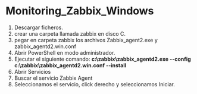 # Monitoring_Zabbix_Windows

1. Descargar ficheros.
2. crear una carpeta llamada zabbix en disco C.
3. pegar en carpeta zabbix los archivos Zabbix_agent2.exe y zabbix_agentd2.win.conf
4. Abrir PowerShell en modo administrador.
5. Ejecutar el siguiente comando:  **c:\zabbix\zabbix_agentd2.exe --config c:\zabbix\zabbix_agentd2.win.conf --install**
6. Abrir Servicios
7. Buscar el servicio Zabbix Agent
8. Seleccionamos el servicio, click derecho y seleccionamos Iniciar.
